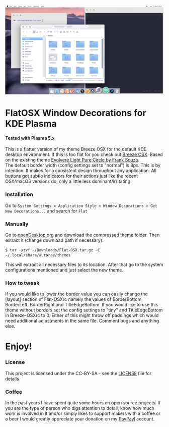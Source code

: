 ![Screenshot of the theme](preview.png "Plasma + Flat OSX = :D")

# FlatOSX Window Decorations for KDE Plasma

#### Tested with Plasma 5.x

This is a flatter version of my theme Breeze OSX for the default KDE desktop environment. If this is too flat for you check out [Breeze OSX](https://www.opendesktop.org/p/1159008). Based on the existing theme [Evolvere Light Pure Circle by Frank Souza](https://www.opendesktop.org/p/1002631).  
The default border width (config settings set to "normal") is 8px. This is by intention. It makes for a consistent design throughout any application. All buttons got subtle indicators for their actions just like the recent OSX/macOS versions do, only a little less dominant/irritating.

### Installation

Go to `System Settings > Application Style > Window Decorations > Get New Decorations...` and search for `Flat`

### Manually

Go to [openDesktop.org](https://www.opendesktop.org/p/1199822) and download the compressed theme folder. Then extract it (change download path if necessary):
```
$ tar -xzvf ~/Downloads/Flat-OSX.tar.gz -C ~/.local/share/aurorae/themes
```
This will extract all necessary files to its location. After that go to the system configurations mentioned and just select the new theme.

### How to tweak

If you would like to lower the border value you can easily change the [layout] section of Flat-OSXrc namely the values of BorderBottom, BorderLeft, BorderRight and TitleEdgeBottom. If you would like to use this theme without borders set the config settings to "tiny" and TitleEdgeBottom in Breeze-OSXrc to 0.
Either of this might throw off paddings which would need additional adjustments in the same file. Comment bugs and anything else.

# Enjoy!

### License

This project is licensed under the CC-BY-SA - see the [LICENSE](LICENSE.md) file for details

### Coffee
In the past years I have spent quite some hours on open source projects. If you are the type of person who digs attention to detail, know how much work is involved in it and/or simply likes to support makers with a coffee or a beer I would greatly appreciate your donation on my [PayPayl](https://www.paypal.me/marianarlt) account.
